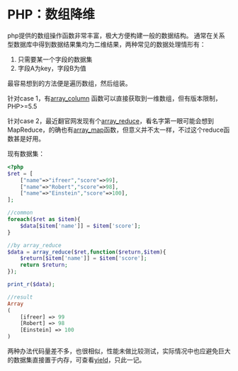 # PHP：数组降维

php提供的数组操作函数非常丰富，极大方便构建一般的数据结构。
通常在关系型数据库中得到数据结果集均为二维结果，两种常见的数据处理情形有：

1. 只需要某一个字段的数据集
2. 字段A为key，字段B为值

最容易想到的方法便是遍历数组，然后组装。

针对case 1，有[array_column](http://php.net/array_column) 函数可以直接获取到一维数组，但有版本限制，PHP>=5.5

针对case 2，最近翻官网发现有个[array_reduce](http://php.net/array_reduce)，看名字第一眼可能会想到MapReduce，的确也有[array_map](http://php.net/array_column)函数，但意义并不太一样，不过这个reduce函数甚是好用。

现有数据集：

```php
<?php
$ret = [
    ["name"=>"ifreer","score"=>99],
    ["name"=>"Robert","score"=>98],
    ["name"=>"Einstein","score"=>100],
];

//common
foreach($ret as $item){
	$data[$item['name']] = $item['score'];  
}

//by array_reduce
$data = array_reduce($ret,function($return,$item){
	$return[$item['name']] = $item['score'];
  	return $return;
});

print_r($data);

//result
Array
(
    [ifreer] => 99
    [Robert] => 98
    [Einstein] => 100
)

```

两种办法代码量差不多，也很相似，性能未做比较测试，实际情况中也应避免巨大的数据集直接置于内存，可查看[yield]()，只此一记。
